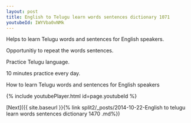 ```yaml
---
layout: post
title: English to Telugu learn words sentences dictionary 1071 
youtubeId: IWYVba0vNMk
---
```

 
 
Helps to learn Telugu words and sentences for English speakers.

Opportunitiy to repeat the words sentences. 

Practice Telugu language. 
 
10 minutes practice every day. 
 
How to learn Telugu words and sentences for English speakers 
 
{% include youtubePlayer.html id=page.youtubeId %}
 
 
[Next]({{ site.baseurl }}{% link  split2/_posts/2014-10-22-English to telugu learn words sentences dictionary 1470 .md%})
 

